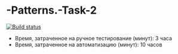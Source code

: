 # -Patterns.-Task-2
[![Build status](https://ci.appveyor.com/api/projects/status/f5l5q20uox9y8493?svg=true)](https://ci.appveyor.com/project/TatyanaSmyslova33542/patterns-task-2)
* Время, затраченное на ручное тестирование (минут): 3 часа
* Время, затраченное на автоматизацию (минут): 10 часов
